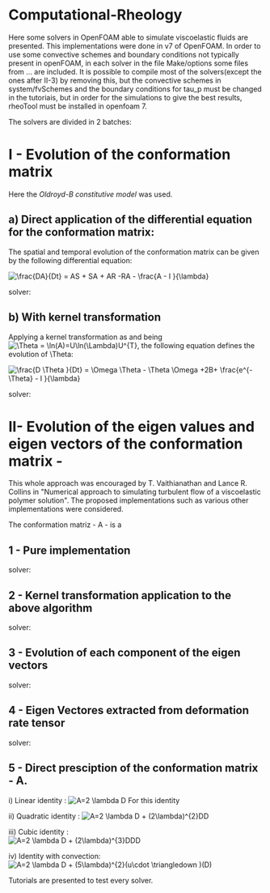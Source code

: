 # Computational-Rheology

Here some solvers in OpenFOAM able to simulate viscoelastic fluids are presented. This implementations were done in v7 of OpenFOAM. In order to use some convective schemes and boundary conditions not typically present in openFOAM, in each solver in the file Make/options some files from ... are included. 
It is possible to compile most of the solvers(except the ones after II-3) by removing this, but the convective schemes in system/fvSchemes and the boundary conditions for tau_p must be changed in the tutoriais, but in order for the simulations to give the best results, rheoTool must be installed in openfoam 7. 

The solvers are divided in 2 batches:

# I - Evolution of the conformation matrix 
Here the *Oldroyd-B constitutive model* was used. 

## a) Direct application of the differential equation for the conformation matrix:
The spatial and temporal evolution of the conformation matrix can be given by the following differential equation:

<img src="https://latex.codecogs.com/svg.image?&space;\frac{DA}{Dt}&space;=&space;AS&space;&plus;&space;SA&space;&plus;&space;AR&space;-RA&space;-&space;\frac{A&space;-&space;I&space;}{\lambda}&space;" title=" \frac{DA}{Dt} = AS + SA + AR -RA - \frac{A - I }{\lambda} " />

solver: 
## b) With kernel transformation
Applying a kernel transformation as  and being <img src="https://latex.codecogs.com/svg.image?\Theta&space;=&space;\ln(A)=U\ln(\Lambda)U^{T}" title="\Theta = \ln(A)=U\ln(\Lambda)U^{T}" />, the following equation defines the evolution of \Theta:

<img src="https://latex.codecogs.com/svg.image?\frac{D&space;\Theta&space;}{Dt}&space;=&space;\Omega&space;\Theta&space;-&space;\Theta&space;\Omega&space;&plus;2B&plus;&space;\frac{e^{-\Theta}&space;-&space;&space;I&space;}{\lambda}" title="\frac{D \Theta }{Dt} = \Omega \Theta - \Theta \Omega +2B+ \frac{e^{-\Theta} - I }{\lambda}" />

solver:

# II- Evolution of the eigen values and eigen vectors of the conformation matrix - 
This whole approach was encouraged by T. Vaithianathan and Lance R. Collins in "Numerical approach to simulating turbulent flow of a viscoelastic polymer solution". The proposed implementations such as various other implementations were considered. 

The conformation matriz - A - is a 

## 1 - Pure implementation
solver:
## 2 - Kernel transformation application to the above algorithm
solver:
## 3 - Evolution of each component of the eigen vectors
solver:
## 4 - Eigen Vectores extracted from deformation rate tensor
solver:
## 5 - Direct presciption of the conformation matrix - A.
 
   i) Linear identity : 
    <img src="https://latex.codecogs.com/svg.image?A=2&space;\lambda&space;D" title="A=2 \lambda D" />
    For this identity 
    
   ii) Quadratic identity : 
    <img src="https://latex.codecogs.com/svg.image?A=2&space;\lambda&space;D&space;&plus;&space;(2\lambda)^{2}DD" title="A=2 \lambda D + (2\lambda)^{2}DD" />
    
   iii) Cubic identity :   
    <img src="https://latex.codecogs.com/svg.image?A=2&space;\lambda&space;D&space;&plus;&space;(2\lambda)^{3}DDD" title="A=2 \lambda D + (2\lambda)^{3}DDD" />
   
   iv) Identity with convection: 
    <img src="https://latex.codecogs.com/svg.image?&space;A=2&space;\lambda&space;D&space;&plus;&space;(5\lambda)^{2}(u\cdot&space;\triangledown&space;)(D)" title=" A=2 \lambda D + (5\lambda)^{2}(u\cdot \triangledown )(D)" />

Tutorials are presented to test every solver. 
